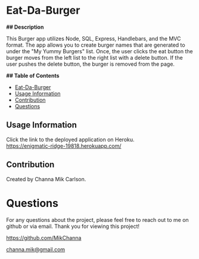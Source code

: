 # Eat-Da-Burger


**## Description**

This Burger app utilizes Node, SQL, Express, Handlebars, and the MVC format.  The app allows you to create burger names that are generated to under the "My Yummy Burgers" list.  Once, the user clicks the eat button the burger moves from the left list to the right list with a delete button.  If the user pushes the delete button, the burger is removed from the page.

**## Table of Contents**

- [Eat-Da-Burger](#eat-da-burger)
- [Usage Information](#usage-information)
- [Contribution](#contribution)
- [Questions](#questions)


## Usage Information

Click the link to the deployed application on Heroku.  
https://enigmatic-ridge-19818.herokuapp.com/ 

## Contribution

Created by Channa Mik Carlson.


# Questions

For any questions about the project, please feel free to reach out to me on github or via email.  Thank you for viewing this project!

https://github.com/MikChanna

channa.mik@gmail.com
  

